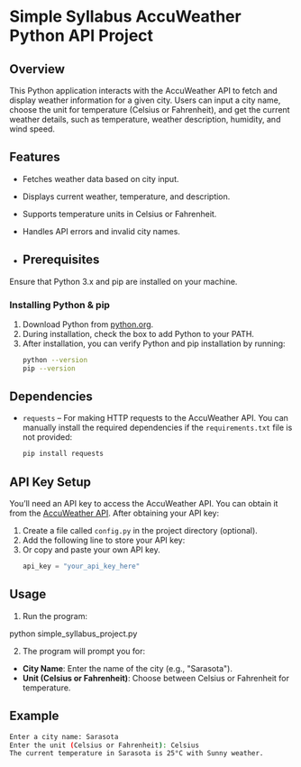 # Simple Syllabus AccuWeather Python API Project

## **Overview**
This Python application interacts with the AccuWeather API to fetch and display weather information for a given city. Users can input a city name, choose the unit for temperature (Celsius or Fahrenheit), and get the current weather details, such as temperature, weather description, humidity, and wind speed.

## **Features**
* Fetches weather data based on city input.
* Displays current weather, temperature, and description.
* Supports temperature units in Celsius or Fahrenheit.
* Handles API errors and invalid city names.

* ## **Prerequisites**

Ensure that Python 3.x and pip are installed on your machine.

### Installing Python & pip
1. Download Python from [python.org](https://www.python.org/downloads/).
2. During installation, check the box to add Python to your PATH.
3. After installation, you can verify Python and pip installation by running:
   ```bash
   python --version
   pip --version

## **Dependencies**

- `requests` – For making HTTP requests to the AccuWeather API.
You can manually install the required dependencies if the `requirements.txt` file is not provided:
   ```bash
   pip install requests

## **API Key Setup**
   
 You’ll need an API key to access the AccuWeather API. You can obtain it from the [AccuWeather API](https://developer.accuweather.com/). After obtaining your API key:
 
1. Create a file called `config.py` in the project directory (optional).
2. Add the following line to store your API key:
3. Or copy and paste your own API key. 
   ```python
   api_key = "your_api_key_here"


## **Usage**
1. Run the program:
   
python simple_syllabus_project.py

2. The program will prompt you for:
- **City Name**: Enter the name of the city (e.g., "Sarasota").
- **Unit (Celsius or Fahrenheit)**: Choose between Celsius or Fahrenheit for temperature.

## Example
```bash
Enter a city name: Sarasota
Enter the unit (Celsius or Fahrenheit): Celsius
The current temperature in Sarasota is 25°C with Sunny weather.


